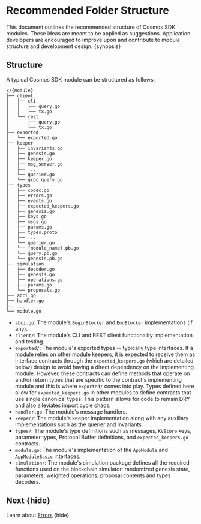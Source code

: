 <!--
order: 12
-->

# Recommended Folder Structure

This document outlines the recommended structure of Cosmos SDK modules. These ideas are meant to be applied as suggestions. Application developers are encouraged to improve upon and contribute to module structure and development design. {synopsis}

## Structure

A typical Cosmos SDK module can be structured as follows:

```shell
x/{module}
├── client
│   ├── cli
│   │   ├── query.go
│   │   └── tx.go
│   └── rest
│       ├── query.go
│       └── tx.go
├── exported
│   └── exported.go
├── keeper
│   ├── invariants.go
│   ├── genesis.go
│   ├── keeper.go
│   ├── msg_server.go
│   ├── ...
│   └── querier.go
│   └── grpc_query.go
├── types
│   ├── codec.go
│   ├── errors.go
│   ├── events.go
│   ├── expected_keepers.go
│   ├── genesis.go
│   ├── keys.go
│   ├── msgs.go
│   ├── params.go
│   ├── types.proto
│   ├── ...
│   └── querier.go
│   └── {module_name}.pb.go
│   └── query.pb.go
│   └── genesis.pb.go
├── simulation
│   ├── decoder.go
│   ├── genesis.go
│   ├── operations.go
│   ├── params.go
│   └── proposals.go
├── abci.go
├── handler.go
├── ...
└── module.go
```

- `abci.go`: The module's `BeginBlocker` and `EndBlocker` implementations (if any).
- `client/`: The module's CLI and REST client functionality implementation and
testing.
- `exported/`: The module's exported types -- typically type interfaces. If a module
relies on other module keepers, it is expected to receive them as interface
contracts through the `expected_keepers.go` (which are detailed below) design to
avoid having a direct dependency on the implementing module. However, these
contracts can define methods that operate on and/or return types that are specific
to the contract's implementing module and this is where `exported/` comes into play.
Types defined here allow for `expected_keepers.go` in other modules to define
contracts that use single canonical types. This pattern allows for code to remain
DRY and also alleviates import cycle chaos.
- `handler.go`: The module's message handlers.
- `keeper/`: The module's keeper implementation along with any auxiliary
implementations such as the querier and invariants.
- `types/`: The module's type definitions such as messages, `KVStore` keys,
parameter types, Protocol Buffer definitions, and `expected_keepers.go` contracts.
- `module.go`: The module's implementation of the `AppModule` and `AppModuleBasic`
interfaces.
- `simulation/`: The module's simulation package defines all the required functions
used on the blockchain simulator: randomized genesis state, parameters, weighted
operations, proposal contents and types decoders.

## Next {hide}

Learn about [Errors](./errors.md) {hide}
